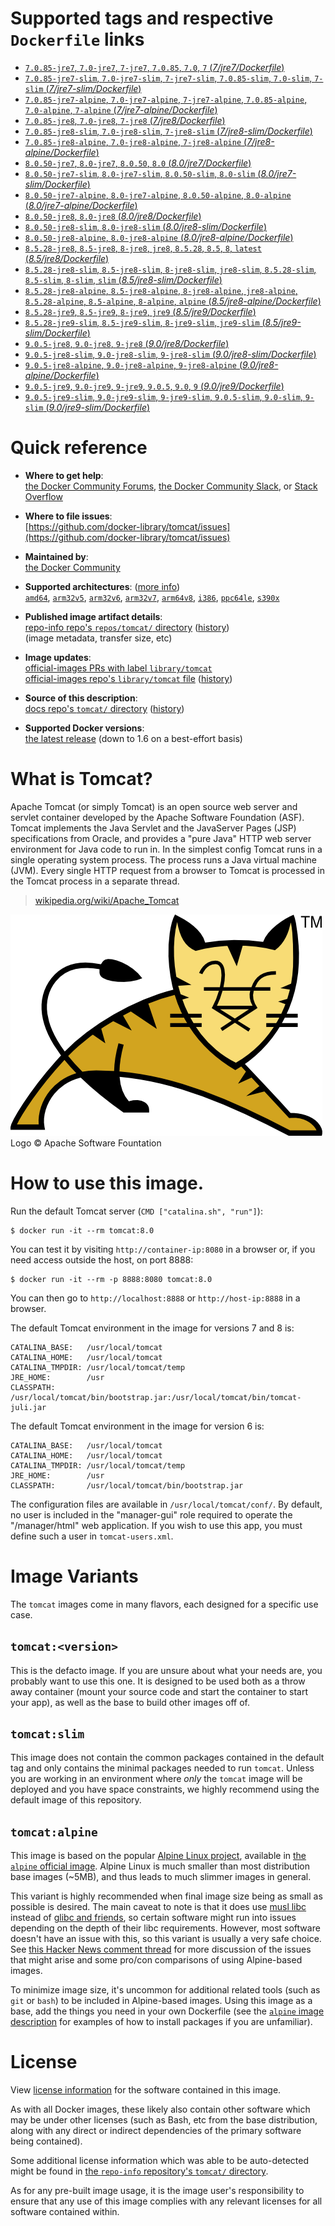 <!--

********************************************************************************

WARNING:

    DO NOT EDIT "tomcat/README.md"

    IT IS AUTO-GENERATED

    (from the other files in "tomcat/" combined with a set of templates)

********************************************************************************

-->

# Supported tags and respective `Dockerfile` links

-	[`7.0.85-jre7`, `7.0-jre7`, `7-jre7`, `7.0.85`, `7.0`, `7` (*7/jre7/Dockerfile*)](https://github.com/docker-library/tomcat/blob/27c69186d320837884e9ed56db504b92e454f6d5/7/jre7/Dockerfile)
-	[`7.0.85-jre7-slim`, `7.0-jre7-slim`, `7-jre7-slim`, `7.0.85-slim`, `7.0-slim`, `7-slim` (*7/jre7-slim/Dockerfile*)](https://github.com/docker-library/tomcat/blob/27c69186d320837884e9ed56db504b92e454f6d5/7/jre7-slim/Dockerfile)
-	[`7.0.85-jre7-alpine`, `7.0-jre7-alpine`, `7-jre7-alpine`, `7.0.85-alpine`, `7.0-alpine`, `7-alpine` (*7/jre7-alpine/Dockerfile*)](https://github.com/docker-library/tomcat/blob/85486f9d3edfa08a827037e556924b1aeb7069d9/7/jre7-alpine/Dockerfile)
-	[`7.0.85-jre8`, `7.0-jre8`, `7-jre8` (*7/jre8/Dockerfile*)](https://github.com/docker-library/tomcat/blob/27c69186d320837884e9ed56db504b92e454f6d5/7/jre8/Dockerfile)
-	[`7.0.85-jre8-slim`, `7.0-jre8-slim`, `7-jre8-slim` (*7/jre8-slim/Dockerfile*)](https://github.com/docker-library/tomcat/blob/27c69186d320837884e9ed56db504b92e454f6d5/7/jre8-slim/Dockerfile)
-	[`7.0.85-jre8-alpine`, `7.0-jre8-alpine`, `7-jre8-alpine` (*7/jre8-alpine/Dockerfile*)](https://github.com/docker-library/tomcat/blob/85486f9d3edfa08a827037e556924b1aeb7069d9/7/jre8-alpine/Dockerfile)
-	[`8.0.50-jre7`, `8.0-jre7`, `8.0.50`, `8.0` (*8.0/jre7/Dockerfile*)](https://github.com/docker-library/tomcat/blob/af4b04d13a880a81a73dc2936afdf44147144418/8.0/jre7/Dockerfile)
-	[`8.0.50-jre7-slim`, `8.0-jre7-slim`, `8.0.50-slim`, `8.0-slim` (*8.0/jre7-slim/Dockerfile*)](https://github.com/docker-library/tomcat/blob/af4b04d13a880a81a73dc2936afdf44147144418/8.0/jre7-slim/Dockerfile)
-	[`8.0.50-jre7-alpine`, `8.0-jre7-alpine`, `8.0.50-alpine`, `8.0-alpine` (*8.0/jre7-alpine/Dockerfile*)](https://github.com/docker-library/tomcat/blob/99e449dbecd64705dd81c07b8767ec67e706be41/8.0/jre7-alpine/Dockerfile)
-	[`8.0.50-jre8`, `8.0-jre8` (*8.0/jre8/Dockerfile*)](https://github.com/docker-library/tomcat/blob/af4b04d13a880a81a73dc2936afdf44147144418/8.0/jre8/Dockerfile)
-	[`8.0.50-jre8-slim`, `8.0-jre8-slim` (*8.0/jre8-slim/Dockerfile*)](https://github.com/docker-library/tomcat/blob/af4b04d13a880a81a73dc2936afdf44147144418/8.0/jre8-slim/Dockerfile)
-	[`8.0.50-jre8-alpine`, `8.0-jre8-alpine` (*8.0/jre8-alpine/Dockerfile*)](https://github.com/docker-library/tomcat/blob/99e449dbecd64705dd81c07b8767ec67e706be41/8.0/jre8-alpine/Dockerfile)
-	[`8.5.28-jre8`, `8.5-jre8`, `8-jre8`, `jre8`, `8.5.28`, `8.5`, `8`, `latest` (*8.5/jre8/Dockerfile*)](https://github.com/docker-library/tomcat/blob/da8aa30aaa6593e61ab7152bcdfb25a177116ffa/8.5/jre8/Dockerfile)
-	[`8.5.28-jre8-slim`, `8.5-jre8-slim`, `8-jre8-slim`, `jre8-slim`, `8.5.28-slim`, `8.5-slim`, `8-slim`, `slim` (*8.5/jre8-slim/Dockerfile*)](https://github.com/docker-library/tomcat/blob/da8aa30aaa6593e61ab7152bcdfb25a177116ffa/8.5/jre8-slim/Dockerfile)
-	[`8.5.28-jre8-alpine`, `8.5-jre8-alpine`, `8-jre8-alpine`, `jre8-alpine`, `8.5.28-alpine`, `8.5-alpine`, `8-alpine`, `alpine` (*8.5/jre8-alpine/Dockerfile*)](https://github.com/docker-library/tomcat/blob/5985bc3fcd2479df62bdada2570651291c2e96b2/8.5/jre8-alpine/Dockerfile)
-	[`8.5.28-jre9`, `8.5-jre9`, `8-jre9`, `jre9` (*8.5/jre9/Dockerfile*)](https://github.com/docker-library/tomcat/blob/da8aa30aaa6593e61ab7152bcdfb25a177116ffa/8.5/jre9/Dockerfile)
-	[`8.5.28-jre9-slim`, `8.5-jre9-slim`, `8-jre9-slim`, `jre9-slim` (*8.5/jre9-slim/Dockerfile*)](https://github.com/docker-library/tomcat/blob/da8aa30aaa6593e61ab7152bcdfb25a177116ffa/8.5/jre9-slim/Dockerfile)
-	[`9.0.5-jre8`, `9.0-jre8`, `9-jre8` (*9.0/jre8/Dockerfile*)](https://github.com/docker-library/tomcat/blob/1d917f75107e599b43fd5bb56d9d73c6c8f4c036/9.0/jre8/Dockerfile)
-	[`9.0.5-jre8-slim`, `9.0-jre8-slim`, `9-jre8-slim` (*9.0/jre8-slim/Dockerfile*)](https://github.com/docker-library/tomcat/blob/1d917f75107e599b43fd5bb56d9d73c6c8f4c036/9.0/jre8-slim/Dockerfile)
-	[`9.0.5-jre8-alpine`, `9.0-jre8-alpine`, `9-jre8-alpine` (*9.0/jre8-alpine/Dockerfile*)](https://github.com/docker-library/tomcat/blob/55a3f09bc475c11c23f6a972b17766b2f68c29a0/9.0/jre8-alpine/Dockerfile)
-	[`9.0.5-jre9`, `9.0-jre9`, `9-jre9`, `9.0.5`, `9.0`, `9` (*9.0/jre9/Dockerfile*)](https://github.com/docker-library/tomcat/blob/1d917f75107e599b43fd5bb56d9d73c6c8f4c036/9.0/jre9/Dockerfile)
-	[`9.0.5-jre9-slim`, `9.0-jre9-slim`, `9-jre9-slim`, `9.0.5-slim`, `9.0-slim`, `9-slim` (*9.0/jre9-slim/Dockerfile*)](https://github.com/docker-library/tomcat/blob/1d917f75107e599b43fd5bb56d9d73c6c8f4c036/9.0/jre9-slim/Dockerfile)

# Quick reference

-	**Where to get help**:  
	[the Docker Community Forums](https://forums.docker.com/), [the Docker Community Slack](https://blog.docker.com/2016/11/introducing-docker-community-directory-docker-community-slack/), or [Stack Overflow](https://stackoverflow.com/search?tab=newest&q=docker)

-	**Where to file issues**:  
	[https://github.com/docker-library/tomcat/issues](https://github.com/docker-library/tomcat/issues)

-	**Maintained by**:  
	[the Docker Community](https://github.com/docker-library/tomcat)

-	**Supported architectures**: ([more info](https://github.com/docker-library/official-images#architectures-other-than-amd64))  
	[`amd64`](https://hub.docker.com/r/amd64/tomcat/), [`arm32v5`](https://hub.docker.com/r/arm32v5/tomcat/), [`arm32v6`](https://hub.docker.com/r/arm32v6/tomcat/), [`arm32v7`](https://hub.docker.com/r/arm32v7/tomcat/), [`arm64v8`](https://hub.docker.com/r/arm64v8/tomcat/), [`i386`](https://hub.docker.com/r/i386/tomcat/), [`ppc64le`](https://hub.docker.com/r/ppc64le/tomcat/), [`s390x`](https://hub.docker.com/r/s390x/tomcat/)

-	**Published image artifact details**:  
	[repo-info repo's `repos/tomcat/` directory](https://github.com/docker-library/repo-info/blob/master/repos/tomcat) ([history](https://github.com/docker-library/repo-info/commits/master/repos/tomcat))  
	(image metadata, transfer size, etc)

-	**Image updates**:  
	[official-images PRs with label `library/tomcat`](https://github.com/docker-library/official-images/pulls?q=label%3Alibrary%2Ftomcat)  
	[official-images repo's `library/tomcat` file](https://github.com/docker-library/official-images/blob/master/library/tomcat) ([history](https://github.com/docker-library/official-images/commits/master/library/tomcat))

-	**Source of this description**:  
	[docs repo's `tomcat/` directory](https://github.com/docker-library/docs/tree/master/tomcat) ([history](https://github.com/docker-library/docs/commits/master/tomcat))

-	**Supported Docker versions**:  
	[the latest release](https://github.com/docker/docker-ce/releases/latest) (down to 1.6 on a best-effort basis)

# What is Tomcat?

Apache Tomcat (or simply Tomcat) is an open source web server and servlet container developed by the Apache Software Foundation (ASF). Tomcat implements the Java Servlet and the JavaServer Pages (JSP) specifications from Oracle, and provides a "pure Java" HTTP web server environment for Java code to run in. In the simplest config Tomcat runs in a single operating system process. The process runs a Java virtual machine (JVM). Every single HTTP request from a browser to Tomcat is processed in the Tomcat process in a separate thread.

> [wikipedia.org/wiki/Apache_Tomcat](https://en.wikipedia.org/wiki/Apache_Tomcat)

![logo](https://raw.githubusercontent.com/docker-library/docs/8e31eb93a02d504d0cfe1da435aa31b377fc627d/tomcat/logo.png)Logo &copy; Apache Software Fountation

# How to use this image.

Run the default Tomcat server (`CMD ["catalina.sh", "run"]`):

```console
$ docker run -it --rm tomcat:8.0
```

You can test it by visiting `http://container-ip:8080` in a browser or, if you need access outside the host, on port 8888:

```console
$ docker run -it --rm -p 8888:8080 tomcat:8.0
```

You can then go to `http://localhost:8888` or `http://host-ip:8888` in a browser.

The default Tomcat environment in the image for versions 7 and 8 is:

	CATALINA_BASE:   /usr/local/tomcat
	CATALINA_HOME:   /usr/local/tomcat
	CATALINA_TMPDIR: /usr/local/tomcat/temp
	JRE_HOME:        /usr
	CLASSPATH:       /usr/local/tomcat/bin/bootstrap.jar:/usr/local/tomcat/bin/tomcat-juli.jar

The default Tomcat environment in the image for version 6 is:

	CATALINA_BASE:   /usr/local/tomcat
	CATALINA_HOME:   /usr/local/tomcat
	CATALINA_TMPDIR: /usr/local/tomcat/temp
	JRE_HOME:        /usr
	CLASSPATH:       /usr/local/tomcat/bin/bootstrap.jar

The configuration files are available in `/usr/local/tomcat/conf/`. By default, no user is included in the "manager-gui" role required to operate the "/manager/html" web application. If you wish to use this app, you must define such a user in `tomcat-users.xml`.

# Image Variants

The `tomcat` images come in many flavors, each designed for a specific use case.

## `tomcat:<version>`

This is the defacto image. If you are unsure about what your needs are, you probably want to use this one. It is designed to be used both as a throw away container (mount your source code and start the container to start your app), as well as the base to build other images off of.

## `tomcat:slim`

This image does not contain the common packages contained in the default tag and only contains the minimal packages needed to run `tomcat`. Unless you are working in an environment where *only* the `tomcat` image will be deployed and you have space constraints, we highly recommend using the default image of this repository.

## `tomcat:alpine`

This image is based on the popular [Alpine Linux project](http://alpinelinux.org), available in [the `alpine` official image](https://hub.docker.com/_/alpine). Alpine Linux is much smaller than most distribution base images (~5MB), and thus leads to much slimmer images in general.

This variant is highly recommended when final image size being as small as possible is desired. The main caveat to note is that it does use [musl libc](http://www.musl-libc.org) instead of [glibc and friends](http://www.etalabs.net/compare_libcs.html), so certain software might run into issues depending on the depth of their libc requirements. However, most software doesn't have an issue with this, so this variant is usually a very safe choice. See [this Hacker News comment thread](https://news.ycombinator.com/item?id=10782897) for more discussion of the issues that might arise and some pro/con comparisons of using Alpine-based images.

To minimize image size, it's uncommon for additional related tools (such as `git` or `bash`) to be included in Alpine-based images. Using this image as a base, add the things you need in your own Dockerfile (see the [`alpine` image description](https://hub.docker.com/_/alpine/) for examples of how to install packages if you are unfamiliar).

# License

View [license information](https://www.apache.org/licenses/LICENSE-2.0) for the software contained in this image.

As with all Docker images, these likely also contain other software which may be under other licenses (such as Bash, etc from the base distribution, along with any direct or indirect dependencies of the primary software being contained).

Some additional license information which was able to be auto-detected might be found in [the `repo-info` repository's `tomcat/` directory](https://github.com/docker-library/repo-info/tree/master/repos/tomcat).

As for any pre-built image usage, it is the image user's responsibility to ensure that any use of this image complies with any relevant licenses for all software contained within.
